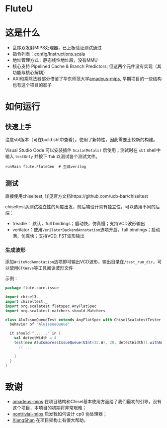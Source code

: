 FluteU
=======================

# 这是什么

- 乱序双发射MIPS处理器，已上板验证测试通过
- 指令列表：[config/Instructions.scala](src/main/scala/flute/config/Instructions.scala)
- 地址管理方式：静态线性地址段，没有MMU
- 核心支持 Pipelined Cache & Branch Predictors; 但这两个元件没有实现（其功能与核心解耦）
- AXI和乘除法器部分借鉴了华东师范大学[amadeus-mips](https://github.com/amadeus-mips/amadeus-mips), 早期项目的一些结构也有这个项目的影子

# 如何运行

## 快速上手

注意sbt版本（可在build.sbt中查看）。使用了新特性，因此需要比较新的构建。

Visual Studio Code 可以安装插件 `Scala(Metals)` 后使用；测试时在 `sbt` shell中输入 `testOnly` 并按下 `Tab` 以测试各个测试文件。

```shell
runMain flute.FluteGen  # 生成verilog
```

## 测试

直接使用chiseltest, 详见官方文档https://github.com/ucb-bar/chiseltest

chiseltest从测试独立性的角度出发，前后端设计具有独立性，可以选用不同的后端：

- treadle： 默认，full bindings；启动快，仿真慢；支持VCD波形输出
- verilator：使用`VerilatorBackendAnnotation`选项开启，full bindings；启动满，仿真快；支持VCD, FST波形输出

### 生成波形
添加`WriteVcdAnnotation`选项即可输出VCD波形，输出目录在`/test_run_dir`，可以使用`GTKWave`等工具阅读波形文件


示例：
```scala
package flute.core.issue

import chisel3._
import chiseltest._
import org.scalatest.flatspec.AnyFlatSpec
import org.scalatest.matchers.should.Matchers

class AluIssueQueueTest extends AnyFlatSpec with ChiselScalatestTester with Matchers {
  behavior of "AluIssueQueue"

  it should "......" in {
    val detectWidth = 4
    test(new AluCompressIssueQueue(UInt(32.W), 20, detectWidth)).withAnnotations(Seq(WriteVcdAnnotation)) { c =>
      // ...

    }
  }
}

```

# 致谢

- [amadeus-mips](https://github.com/amadeus-mips/amadeus-mips) 在项目结构和Chisel基本使用方面给了我们最初的引导，没有这个项目，本项目的初期将非常艰难；
- [nontrivial-mips](https://github.com/trivialmips/nontrivial-mips) 启发我如何设计 cp0 协处理器；
- [XiangShan](https://github.com/OpenXiangShan/XiangShan) 在项目架构上有很大帮助。
